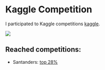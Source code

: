 # Kaggle Competition

I participated to Kaggle competitions
[kaggle](https://www.kaggle.com/py4mac).

<img src="https://raw.githubusercontent.com/py4mac/kaggle/master/img/presentation.png" class="img-responsive"></img>

## Reached competitions:

* Santanders: [top 28%](https://www.kaggle.com/py4mac)